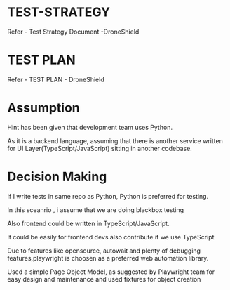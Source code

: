 # TEST-STRATEGY 

Refer - Test Strategy Document -DroneShield

# TEST PLAN

Refer - TEST PLAN - DroneShield

# Assumption 

Hint has been given that development team uses Python.

As it is a backend language, assuming that there is another service written for UI Layer(TypeScript/JavaScript) sitting in another codebase.

# Decision Making

If I write tests in same repo as Python, Python is preferred for testing.

In this sceanrio , i assume that we are doing blackbox testing

Also frontend could be written in TypeScript/JavaScript.

It could be easily for frontend devs also contribute if we use TypeScript

Due to features like opensource, autowait and plenty of debugging features,playwright is choosen as a preferred web automation library.

Used a simple Page Object Model, as suggested by Playwright team for easy design and maintenance and used fixtures for object creation